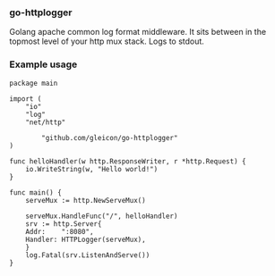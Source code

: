 ### go-httplogger

Golang apache common log format middleware. It sits between in the topmost level of your http mux stack. Logs to stdout.

### Example usage

	package main

	import (
	    "io"
	    "log"
	    "net/http"

            "github.com/gleicon/go-httplogger"
	)

	func helloHandler(w http.ResponseWriter, r *http.Request) {
	    io.WriteString(w, "Hello world!")
	}

	func main() {
	    serveMux := http.NewServeMux()

	    serveMux.HandleFunc("/", helloHandler)
	    srv := http.Server{
		Addr:    ":8080",
		Handler: HTTPLogger(serveMux),
	    }
	    log.Fatal(srv.ListenAndServe())
	}

 
